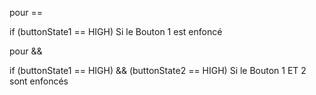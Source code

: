 pour ==

if (buttonState1 == HIGH) Si le Bouton 1 est enfoncé

pour &&

if (buttonState1 == HIGH) && (buttonState2 == HIGH) Si le Bouton 1 ET 2 sont enfoncés
